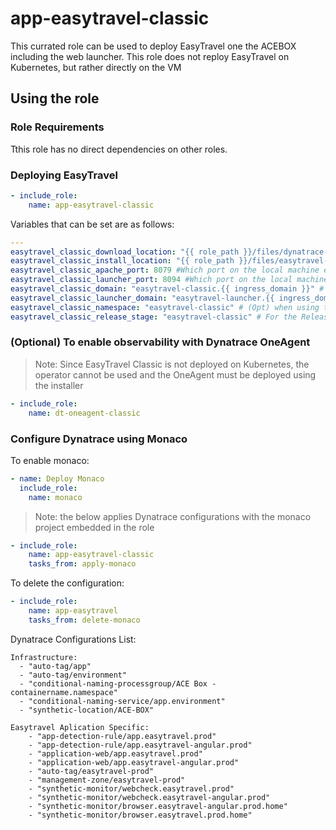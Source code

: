 # app-easytravel-classic

This currated role can be used to deploy EasyTravel one the ACEBOX including the web launcher.
This role does not reploy EasyTravel on Kubernetes, but rather directly on the VM

## Using the role

### Role Requirements
Tthis role has no direct dependencies on other roles.

### Deploying EasyTravel

```yaml
- include_role:
    name: app-easytravel-classic
```

Variables that can be set are as follows:

```yaml
---
easytravel_classic_download_location: "{{ role_path }}/files/dynatrace-easytravel-linux-x86_64.jar"
easytravel_classic_install_location: "{{ role_path }}/files/easytravel-2.0.0-x64"
easytravel_classic_apache_port: 8079 #Which port on the local machine exposes EasyTravel
easytravel_classic_launcher_port: 8094 #Which port on the local machine exposes EasyTravel Launcher
easytravel_classic_domain: "easytravel-classic.{{ ingress_domain }}" # (Opt)When leveraging an ingress controller, which domain to use for EasyTravel
easytravel_classic_launcher_domain: "easytravel-launcher.{{ ingress_domain }}" # (Opt)When leveraging an ingress controller, which domain to use for EasyTravel Launcher
easytravel_classic_namespace: "easytravel-classic" # (Opt) when using the ingress capabilities, in which namespace to deploy the kubernetes resources
easytravel_classic_release_stage: "easytravel-classic" # For the Release Inventory, which Stage to set
```

### (Optional) To enable observability with Dynatrace OneAgent

> Note: Since EasyTravel Classic is not deployed on Kubernetes, the operator cannot be used and the OneAgent must be deployed using the installer
```yaml
- include_role:
    name: dt-oneagent-classic
```


### Configure Dynatrace using Monaco

To enable monaco:

```yaml
- name: Deploy Monaco
  include_role:
    name: monaco
```

> Note: the below applies Dynatrace configurations with the monaco project embedded in the role

```yaml
- include_role:
    name: app-easytravel-classic
    tasks_from: apply-monaco
```

To delete the configuration:

```yaml
- include_role:
    name: app-easytravel
    tasks_from: delete-monaco
```

Dynatrace Configurations List:

    Infrastructure:
      - "auto-tag/app"
      - "auto-tag/environment"
      - "conditional-naming-processgroup/ACE Box - containername.namespace"
      - "conditional-naming-service/app.environment"
      - "synthetic-location/ACE-BOX"
    
    Easytravel Aplication Specific:
        - "app-detection-rule/app.easytravel.prod"
        - "app-detection-rule/app.easytravel-angular.prod"
        - "application-web/app.easytravel.prod"
        - "application-web/app.easytravel-angular.prod"
        - "auto-tag/easytravel-prod"
        - "management-zone/easytravel-prod"
        - "synthetic-monitor/webcheck.easytravel.prod"
        - "synthetic-monitor/webcheck.easytravel-angular.prod"
        - "synthetic-monitor/browser.easytravel-angular.prod.home"
        - "synthetic-monitor/browser.easytravel.prod.home"
